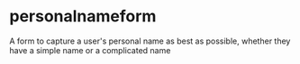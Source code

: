 # personalnameform
A form to capture a user's personal name as best as possible, whether they have a simple name or a complicated name
